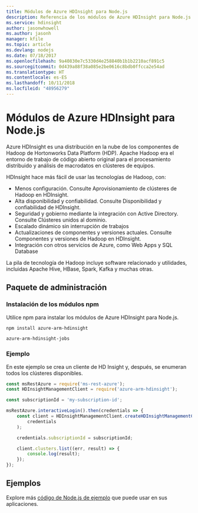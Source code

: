 ```yaml
---
title: Módulos de Azure HDInsight para Node.js
description: Referencia de los módulos de Azure HDInsight para Node.js
ms.service: hdinsight
author: jasonwhowell
ms.author: jasonh
manager: kfile
ms.topic: article
ms.devlang: nodejs
ms.date: 07/18/2017
ms.openlocfilehash: 9a40830e7c5330d4e258840b1b1b2210acf891c5
ms.sourcegitcommit: 0d439a88f38a085e2be0616c8bdb0ffcca2e54ad
ms.translationtype: HT
ms.contentlocale: es-ES
ms.lasthandoff: 10/11/2018
ms.locfileid: "48956279"
---
```

# <a name="azure-hdinsight-modules-for-nodejs"></a>Módulos de Azure HDInsight para Node.js

Azure HDInsight es una distribución en la nube de los componentes de Hadoop de Hortonworks Data Platform (HDP). Apache Hadoop era el entorno de trabajo de código abierto original para el procesamiento distribuido y análisis de macrodatos en clústeres de equipos.

HDInsight hace más fácil de usar las tecnologías de Hadoop, con:
- Menos configuración. Consulte Aprovisionamiento de clústeres de Hadoop en HDInsight.
- Alta disponibilidad y confiabilidad. Consulte Disponibilidad y confiabilidad de HDInsight.
- Seguridad y gobierno mediante la integración con Active Directory. Consulte Clústeres unidos al dominio.
- Escalado dinámico sin interrupción de trabajos
- Actualizaciones de componentes y versiones actuales. Consulte Componentes y versiones de Hadoop en HDInsight.
- Integración con otros servicios de Azure, como Web Apps y SQL Database

La pila de tecnología de Hadoop incluye software relacionado y utilidades, incluidas Apache Hive, HBase, Spark, Kafka y muchas otras. 

## <a name="management-package"></a>Paquete de administración

### <a name="install-the-npm-modules"></a>Instalación de los módulos npm

Utilice npm para instalar los módulos de Azure HDInsight para Node.js.

```bash
npm install azure-arm-hdinsight
```

```bash
azure-arm-hdinsight-jobs
```

### <a name="example"></a>Ejemplo 

En este ejemplo se crea un cliente de HD Insight y, después, se enumeran todos los clústeres disponibles. 

```javascript
const msRestAzure = require('ms-rest-azure');
const HDInsightManagementClient = require('azure-arm-hdinsight');

const subscriptionId = 'my-subscription-id';

msRestAzure.interactiveLogin().then(credentials => {
    const client = HDInsightManagementClient.createHDInsightManagementClient(
        credentials
    );

    credentials.subscriptionId = subscriptionId;

    client.clusters.list((err, result) => {
        console.log(result);
    });
});
```

## <a name="samples"></a>Ejemplos

Explore más [código de Node.js de ejemplo](https://azure.microsoft.com/resources/samples/?platform=nodejs) que puede usar en sus aplicaciones.
